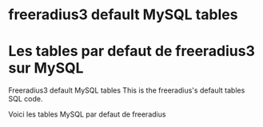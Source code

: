 # freeradius3 default MySQL tables
# Les tables par defaut de freeradius3 sur MySQL
Freeradius3 default MySQL tables
This is the freeradius's default tables SQL code.

Voici les tables MySQL par defaut de freeradius
